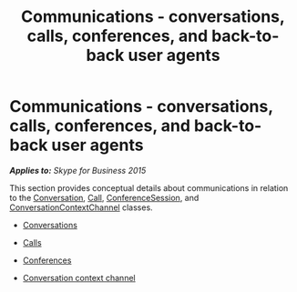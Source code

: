 ﻿---
title: Communications - conversations, calls, conferences, and back-to-back user agents
TOCTitle: Communications - conversations, calls, conferences, and back-to-back user agents
ms:assetid: 441bc842-8f38-453a-b398-74ddebdcdaeb
ms:mtpsurl: https://msdn.microsoft.com/en-us/library/Dn465995(v=office.16)
ms:contentKeyID: 65239911
ms.date: 07/27/2015
mtps_version: v=office.16
---

# Communications - conversations, calls, conferences, and back-to-back user agents


_**Applies to:** Skype for Business 2015_

This section provides conceptual details about communications in relation to the [Conversation](https://msdn.microsoft.com/en-us/library/hh349224\(v=office.16\)), [Call](https://msdn.microsoft.com/en-us/library/hh384235\(v=office.16\)), [ConferenceSession](https://msdn.microsoft.com/en-us/library/hh349315\(v=office.16\)), and [ConversationContextChannel](https://msdn.microsoft.com/en-us/library/hh161849\(v=office.16\)) classes.

  - [Conversations](conversations.md)

  - [Calls](calls.md)

  - [Conferences](conferences.md)

  - [Conversation context channel](conversation-context-channel.md)

